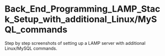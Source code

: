 # Back_End_Programming_LAMP_Stack_Setup_with_additional_Linux/MySQL_commands
Step by step screenshots of setting up a LAMP server with additional Linux/MySQL commands.
